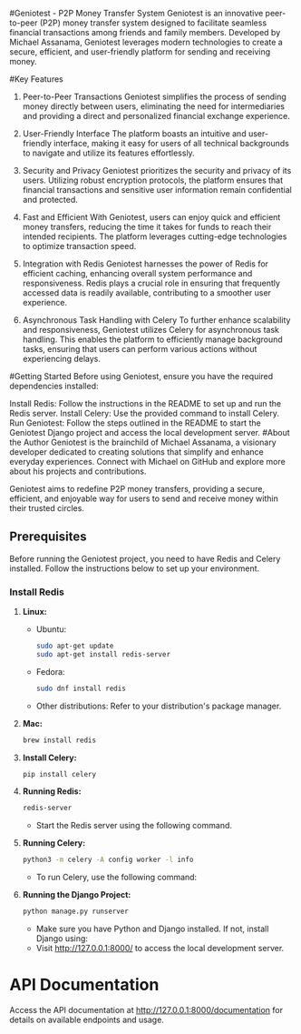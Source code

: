 #Geniotest - P2P Money Transfer System
Geniotest is an innovative peer-to-peer (P2P) money transfer system designed to facilitate seamless financial transactions among friends and family members. Developed by Michael Assanama, Geniotest leverages modern technologies to create a secure, efficient, and user-friendly platform for sending and receiving money.

#Key Features
1. Peer-to-Peer Transactions
Geniotest simplifies the process of sending money directly between users, eliminating the need for intermediaries and providing a direct and personalized financial exchange experience.

2. User-Friendly Interface
The platform boasts an intuitive and user-friendly interface, making it easy for users of all technical backgrounds to navigate and utilize its features effortlessly.

3. Security and Privacy
Geniotest prioritizes the security and privacy of its users. Utilizing robust encryption protocols, the platform ensures that financial transactions and sensitive user information remain confidential and protected.

4. Fast and Efficient
With Geniotest, users can enjoy quick and efficient money transfers, reducing the time it takes for funds to reach their intended recipients. The platform leverages cutting-edge technologies to optimize transaction speed.

5. Integration with Redis
Geniotest harnesses the power of Redis for efficient caching, enhancing overall system performance and responsiveness. Redis plays a crucial role in ensuring that frequently accessed data is readily available, contributing to a smoother user experience.

6. Asynchronous Task Handling with Celery
To further enhance scalability and responsiveness, Geniotest utilizes Celery for asynchronous task handling. This enables the platform to efficiently manage background tasks, ensuring that users can perform various actions without experiencing delays.

#Getting Started
Before using Geniotest, ensure you have the required dependencies installed:

Install Redis: Follow the instructions in the README to set up and run the Redis server.
Install Celery: Use the provided command to install Celery.
Run Geniotest: Follow the steps outlined in the README to start the Geniotest Django project and access the local development server.
#About the Author
Geniotest is the brainchild of Michael Assanama, a visionary developer dedicated to creating solutions that simplify and enhance everyday experiences. Connect with Michael on GitHub and explore more about his projects and contributions.

Geniotest aims to redefine P2P money transfers, providing a secure, efficient, and enjoyable way for users to send and receive money within their trusted circles.
## Prerequisites

Before running the Geniotest project, you need to have Redis and Celery installed. Follow the instructions below to set up your environment.

### Install Redis

1. **Linux:**
   - Ubuntu:
     ```bash
     sudo apt-get update
     sudo apt-get install redis-server
     ```
   - Fedora:
     ```bash
     sudo dnf install redis
     ```
   - Other distributions: Refer to your distribution's package manager.

2. **Mac:**
   ```bash
   brew install redis

3. **Install Celery:**
   ```bash
   pip install celery

4. **Running Redis:**
   ```bash
   redis-server
   ```
   - Start the Redis server using the following command.
  
5. **Running Celery:**
   ```bash
   python3 -m celery -A config worker -l info
   ```
   - To run Celery, use the following command:

6. **Running the Django Project:**
   ```bash
   python manage.py runserver
   ```
   - Make sure you have Python and Django installed. If not, install Django using:
   - Visit http://127.0.0.1:8000/ to access the local development server.
  
  # API Documentation
  Access the API documentation at http://127.0.0.1:8000/documentation for details on available endpoints and usage.


